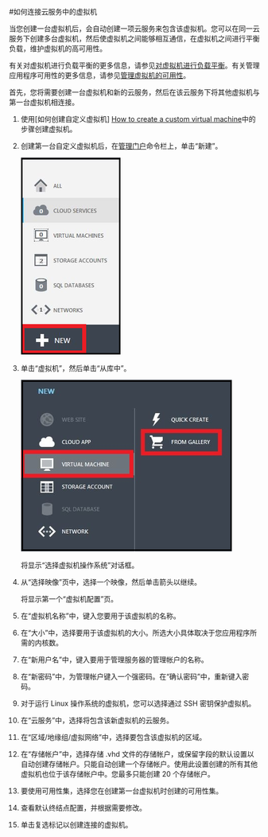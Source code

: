 <properties writer="kathydav" editor="tysonn" manager="jeffreyg" /> 


#如何连接云服务中的虚拟机



当您创建一台虚拟机后，会自动创建一项云服务来包含该虚拟机。您可以在同一云服务下创建多台虚拟机，然后使虚拟机之间能够相互通信，在虚拟机之间进行平衡负载，维护虚拟机的高可用性。

有关对虚拟机进行负载平衡的更多信息，请参见[对虚拟机进行负载平衡][Load balancing virtual machines]。有关管理应用程序可用性的更多信息，请参见[管理虚拟机的可用性][Manage the availability of virtual machines]。


首先，您将需要创建一台虚拟机和新的云服务，然后在该云服务下将其他虚拟机与第一台虚拟机相连接。



1. 使用[如何创建自定义虚拟机] [How to create a custom virtual machine]中的步骤创建虚拟机。


2. 创建第一台自定义虚拟机后，在[管理门户](http://manage.windowsazure.com)命令栏上，单击“新建”。


	![新建虚拟机](./media/howto-connect-vm-cloud-service/Create.png)

3. 单击“虚拟机”，然后单击“从库中”。

	
	![创建自定义虚拟机](./media/howto-connect-vm-cloud-service/CreateNew.png)

	将显示“选择虚拟机操作系统”对话框。


4. 从“选择映像”页中，选择一个映像，然后单击箭头以继续。


	将显示第一个“虚拟机配置”页。


5. 在“虚拟机名称”中，键入您要用于该虚拟机的名称。

6. 在“大小”中，选择要用于该虚拟机的大小。所选大小具体取决于您应用程序所需的内核数。

7. 在“新用户名”中，键入要用于管理服务器的管理帐户的名称。


8. 在“新密码”中，为管理帐户键入一个强密码。在“确认密码”中，重新键入密码。


9. 对于运行 Linux 操作系统的虚拟机，您可以选择通过 SSH 密钥保护虚拟机。


10. 在“云服务”中，选择将包含该新虚拟机的云服务。

11. 在“区域/地缘组/虚拟网络”中，选择要包含该虚拟机的区域。

12. 在“存储帐户”中，选择存储 .vhd 文件的存储帐户，或保留字段的默认设置以自动创建存储帐户。只能自动创建一个存储帐户。使用此设置创建的所有其他虚拟机也位于该存储帐户中。您最多只能创建 20 个存储帐户。


13. 要使用可用性集，选择您在创建第一台虚拟机时创建的可用性集。

14. 查看默认终结点配置，并根据需要修改。

15. 单击复选标记以创建连接的虚拟机。


[How to create a custom virtual machine]: http://windowsazure.com/zh-cn/documentation/articles/virtual-machines-create-custom/
[Load balancing virtual machines]: http://windowsazure.com/zh-cn/documentation/articles/load-balance-virtual-machines/
[Manage the availability of virtual machines]: http://windowsazure.com/zh-cn/documentation/articles/virtual-machines-manage-availability/

